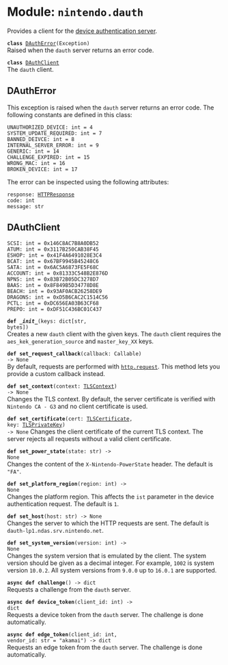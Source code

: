 
# Module: <code>nintendo.dauth</code>
Provides a client for the [device authentication server](https://github.com/kinnay/nintendo/wiki/DAuth-Server).

<code>**class** [DAuthError](#dautherror)(Exception)</code><br>
<span class="docs">Raised when the `dauth` server returns an error code.</span>

<code>**class** [DAuthClient](#dauthclient)</code><br>
<span class="docs">The `dauth` client.</span>

## DAuthError
This exception is raised when the `dauth` server returns an error code. The following constants are defined in this class:

`UNAUTHORIZED_DEVICE: int = 4`<br>
`SYSTEM_UPDATE_REQUIRED: int = 7`<br>
`BANNED_DEIVCE: int = 8`<br>
`INTERNAL_SERVER_ERROR: int = 9`<br>
`GENERIC: int = 14`<br>
`CHALLENGE_EXPIRED: int = 15`<br>
`WRONG_MAC: int = 16`<br>
`BROKEN_DEVICE: int = 17`

The error can be inspected using the following attributes:

<code>response: [HTTPResponse](https://anynet.readthedocs.io/en/latest/reference/http/#httpresponse)</code><br>
`code: int`<br>
`message: str`

## DAuthClient
`SCSI: int = 0x146C8AC7B8A0DB52`<br>
`ATUM: int = 0x3117B250CAB38F45`<br>
`ESHOP: int = 0x41F4A6491028E3C4`<br>
`BCAT: int = 0x67BF9945B45248C6`<br>
`SATA: int = 0x6AC5A6873FE5F68C`<br>
`ACCOUNT: int = 0x81333C548B2E876D`<br>
`NPNS: int = 0x83B72B05DC3278D7`<br>
`BAAS: int = 0x8F849B5D34778D8E`<br>
`BEACH: int = 0x93AF0ACB26258DE9`<br>
`DRAGONS: int = 0xD5B6CAC2C1514C56`<br>
`PCTL: int = 0xDC656EA03B63CF68`<br>
`PREPO: int = 0xDF51C436BC01C437`

<code>**def _\_init__**(keys: dict[str, bytes])</code><br>
<span class="docs">Creates a new `dauth` client with the given keys. The `dauth` client requires the `aes_kek_generation_source` and `master_key_XX` keys.</span>

<code>**def set_request_callback**(callback: Callable) -> None</code><br>
<span class="docs">By default, requests are performed with [`http.request`](https://anynet.readthedocs.io/en/latest/reference/http). This method lets you provide a custom callback instead.</span>

<code>**def set_context**(context: [TLSContext](https://anynet.readthedocs.io/en/latest/reference/tls/#tlscontext)) -> None</code><br>
<span class="docs">Changes the TLS context. By default, the server certificate is verified with `Nintendo CA - G3` and no client certificate is used.</span>

<code>**def set_certificate**(cert: [TLSCertificate](https://anynet.readthedocs.io/en/latest/reference/tls/#tlscertificate), key: [TLSPrivateKey](https://anynet.readthedocs.io/en/latest/reference/tls/#tlsprivatekey)) -> None</code>
<span class="docs">Changes the client certificate of the current TLS context. The server rejects all requests without a valid client certificate.</span>

<code>**def set_power_state**(state: str) -> None</code><br>
<span class="docs">Changes the content of the `X-Nintendo-PowerState` header. The default is `"FA"`.</span>

<code>**def set_platform_region**(region: int) -> None</code><br>
<span class="docs">Changes the platform region. This affects the `ist` parameter in the device authentication request. The default is `1`.</span>

<code>**def set_host**(host: str) -> None</code><br>
<span class="docs">Changes the server to which the HTTP requests are sent. The default is `dauth-lp1.ndas.srv.nintendo.net`.

<code>**def set_system_version**(version: int) -> None</code></br>
<span class="docs">Changes the system version that is emulated by the client. The system version should be given as a decimal integer. For example, `1002` is system version `10.0.2`. All system versions from `9.0.0` up to `16.0.1` are supported.</span>

<code>**async def challenge**() -> dict</code><br>
<span class="docs">Requests a challenge from the `dauth` server.</span>

<code>**async def device_token**(client_id: int) -> dict</code><br>
<span class="docs">Requests a device token from the `dauth` server. The challenge is done automatically.</span>

<code>**async def edge_token**(client_id: int, vendor_id: str = "akamai") -> dict</code><br>
<span class="docs">Requests an edge token from the `dauth` server. The challenge is done automatically.</span>
